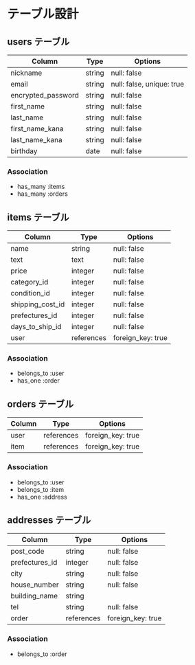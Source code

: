 # テーブル設計

## users テーブル

|      Column      | Type   |         Options         |
| ---------------- | ------ | ----------------------- |
|     nickname     | string |      null: false        |
|       email      | string |null: false, unique: true|
|encrypted_password| string |       null: false       |
|     first_name   | string |       null: false       |
|    last_name     | string |       null: false       |
| first_name_kana  | string |       null: false       |
| last_name_kana   | string |       null: false       |
|      birthday    |  date  |       null: false       |

### Association

- has_many :items
- has_many :orders

## items テーブル

|      Column      |   Type   |     Options     |
| ---------------- | -------- | --------------- |
|       name       |  string  |   null: false   |
|       text       |   text   |   null: false   |
|      price       | integer  |   null: false   |
|   category_id    | integer  |   null: false   |
|   condition_id   | integer  |   null: false   |
| shipping_cost_id | integer  |   null: false   |
|  prefectures_id  | integer  |   null: false   |
| days_to_ship_id  | integer  |   null: false   |
|       user       |references|foreign_key: true|

### Association

- belongs_to :user
- has_one :order

## orders テーブル

| Column   |   Type   |    Options      |
| -------- | -------- | --------------- |
|   user   |references|foreign_key: true|
|   item   |references|foreign_key: true|

### Association

- belongs_to :user
- belongs_to :item
- has_one :address

## addresses テーブル

|     Column     |   Type   |    Options      |
| -------------- | -------- | --------------- |
|   post_code    |  string  |   null: false   |
| prefectures_id |  integer |   null: false   |
|      city      |  string  |   null: false   |
|  house_number  |  string  |   null: false   |
|  building_name |  string  |                 |
|      tel       |  string  |   null: false   |
|     order      |references|foreign_key: true|

### Association

- belongs_to :order
